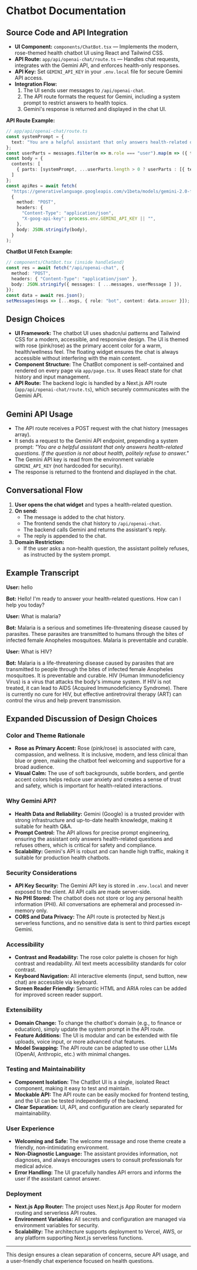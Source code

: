 # Chatbot Documentation

## Source Code and API Integration

- **UI Component:** `components/ChatBot.tsx` — Implements the modern, rose-themed health chatbot UI using React and Tailwind CSS.
- **API Route:** `app/api/openai-chat/route.ts` — Handles chat requests, integrates with the Gemini API, and enforces health-only responses.
- **API Key:** Set `GEMINI_API_KEY` in your `.env.local` file for secure Gemini API access.
- **Integration Flow:**
  1. The UI sends user messages to `/api/openai-chat`.
  2. The API route formats the request for Gemini, including a system prompt to restrict answers to health topics.
  3. Gemini's response is returned and displayed in the chat UI.

**API Route Example:**
```ts
// app/api/openai-chat/route.ts
const systemPrompt = {
  text: "You are a helpful assistant that only answers health-related questions. If the question is not about health, politely refuse to answer."
};
const userParts = messages.filter(m => m.role === "user").map(m => ({ text: m.content }));
const body = {
  contents: [
    { parts: [systemPrompt, ...userParts.length > 0 ? userParts : [{ text: "Hello!" }]] }
  ]
};
const apiRes = await fetch(
  "https://generativelanguage.googleapis.com/v1beta/models/gemini-2.0-flash:generateContent",
  {
    method: "POST",
    headers: {
      "Content-Type": "application/json",
      "X-goog-api-key": process.env.GEMINI_API_KEY || "",
    },
    body: JSON.stringify(body),
  }
);
```

**ChatBot UI Fetch Example:**
```ts
// components/ChatBot.tsx (inside handleSend)
const res = await fetch("/api/openai-chat", {
  method: "POST",
  headers: { "Content-Type": "application/json" },
  body: JSON.stringify({ messages: [ ...messages, userMessage ] }),
});
const data = await res.json();
setMessages(msgs => [...msgs, { role: "bot", content: data.answer }]);
```

## Design Choices

- **UI Framework:** The chatbot UI uses shadcn/ui patterns and Tailwind CSS for a modern, accessible, and responsive design. The UI is themed with rose (pink/rose) as the primary accent color for a warm, health/wellness feel. The floating widget ensures the chat is always accessible without interfering with the main content.
- **Component Structure:** The ChatBot component is self-contained and rendered on every page via `app/page.tsx`. It uses React state for chat history and input management.
- **API Route:** The backend logic is handled by a Next.js API route (`app/api/openai-chat/route.ts`), which securely communicates with the Gemini API.

## Gemini API Usage

- The API route receives a POST request with the chat history (messages array).
- It sends a request to the Gemini API endpoint, prepending a system prompt: _"You are a helpful assistant that only answers health-related questions. If the question is not about health, politely refuse to answer."_
- The Gemini API key is read from the environment variable `GEMINI_API_KEY` (not hardcoded for security).
- The response is returned to the frontend and displayed in the chat.

## Conversational Flow

1. **User opens the chat widget** and types a health-related question.
2. **On send:**
   - The message is added to the chat history.
   - The frontend sends the chat history to `/api/openai-chat`.
   - The backend calls Gemini and returns the assistant's reply.
   - The reply is appended to the chat.
3. **Domain Restriction:**
   - If the user asks a non-health question, the assistant politely refuses, as instructed by the system prompt.

## Example Transcript

**User:** hello

**Bot:** Hello! I'm ready to answer your health-related questions. How can I help you today?

**User:** What is malaria?

**Bot:** Malaria is a serious and sometimes life-threatening disease caused by parasites. These parasites are transmitted to humans through the bites of infected female Anopheles mosquitoes. Malaria is preventable and curable.

**User:** What is HIV?

**Bot:** Malaria is a life-threatening disease caused by parasites that are transmitted to people through the bites of infected female Anopheles mosquitoes. It is preventable and curable. HIV (Human Immunodeficiency Virus) is a virus that attacks the body's immune system. If HIV is not treated, it can lead to AIDS (Acquired Immunodeficiency Syndrome). There is currently no cure for HIV, but effective antiretroviral therapy (ART) can control the virus and help prevent transmission.

## Expanded Discussion of Design Choices

### Color and Theme Rationale
- **Rose as Primary Accent:** Rose (pink/rose) is associated with care, compassion, and wellness. It is inclusive, modern, and less clinical than blue or green, making the chatbot feel welcoming and supportive for a broad audience.
- **Visual Calm:** The use of soft backgrounds, subtle borders, and gentle accent colors helps reduce user anxiety and creates a sense of trust and safety, which is important for health-related interactions.

### Why Gemini API?
- **Health Data and Reliability:** Gemini (Google) is a trusted provider with strong infrastructure and up-to-date health knowledge, making it suitable for health Q&A.
- **Prompt Control:** The API allows for precise prompt engineering, ensuring the assistant only answers health-related questions and refuses others, which is critical for safety and compliance.
- **Scalability:** Gemini's API is robust and can handle high traffic, making it suitable for production health chatbots.

### Security Considerations
- **API Key Security:** The Gemini API key is stored in `.env.local` and never exposed to the client. All API calls are made server-side.
- **No PHI Stored:** The chatbot does not store or log any personal health information (PHI). All conversations are ephemeral and processed in-memory only.
- **CORS and Data Privacy:** The API route is protected by Next.js serverless functions, and no sensitive data is sent to third parties except Gemini.

### Accessibility
- **Contrast and Readability:** The rose color palette is chosen for high contrast and readability. All text meets accessibility standards for color contrast.
- **Keyboard Navigation:** All interactive elements (input, send button, new chat) are accessible via keyboard.
- **Screen Reader Friendly:** Semantic HTML and ARIA roles can be added for improved screen reader support.

### Extensibility
- **Domain Change:** To change the chatbot's domain (e.g., to finance or education), simply update the system prompt in the API route.
- **Feature Additions:** The UI is modular and can be extended with file uploads, voice input, or more advanced chat features.
- **Model Swapping:** The API route can be adapted to use other LLMs (OpenAI, Anthropic, etc.) with minimal changes.

### Testing and Maintainability
- **Component Isolation:** The ChatBot UI is a single, isolated React component, making it easy to test and maintain.
- **Mockable API:** The API route can be easily mocked for frontend testing, and the UI can be tested independently of the backend.
- **Clear Separation:** UI, API, and configuration are clearly separated for maintainability.

### User Experience
- **Welcoming and Safe:** The welcome message and rose theme create a friendly, non-intimidating environment.
- **Non-Diagnostic Language:** The assistant provides information, not diagnoses, and always encourages users to consult professionals for medical advice.
- **Error Handling:** The UI gracefully handles API errors and informs the user if the assistant cannot answer.

### Deployment
- **Next.js App Router:** The project uses Next.js App Router for modern routing and serverless API routes.
- **Environment Variables:** All secrets and configuration are managed via environment variables for security.
- **Scalability:** The architecture supports deployment to Vercel, AWS, or any platform supporting Next.js serverless functions.

---

This design ensures a clean separation of concerns, secure API usage, and a user-friendly chat experience focused on health questions. 